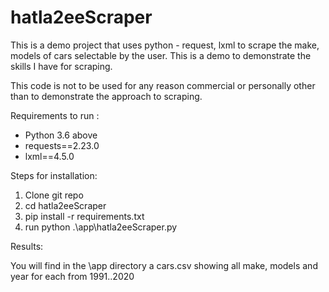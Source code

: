 # hatla2eeScraper

This is a demo project that uses python - request, lxml to scrape the make, models of cars selectable by the user.
This is a demo to demonstrate the skills I have for scraping. 

This code is not to be used for any reason commercial or personally other than to demonstrate the approach to scraping.

Requirements to run :

* Python 3.6 above
* requests==2.23.0
* lxml==4.5.0


Steps for installation:

1. Clone git repo
2. cd hatla2eeScraper
3. pip install -r requirements.txt
4. run python .\app\hatla2eeScraper.py



Results:

You will find in the \app directory a cars.csv showing all make, models and year for each from 1991..2020
